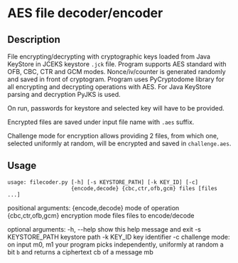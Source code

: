 AES file decoder/encoder
========================

## Description

File encrypting/decrypting with cryptographic keys loaded from Java KeyStore in
JCEKS keystore `.jck` file. Program supports AES standard with OFB, CBC, CTR and
GCM modes. Nonce/iv/counter is generated randomly and saved in front of
cryptogram. Program uses PyCryptodome library for all encrypting and decrypting 
operations with AES. For Java KeyStore parsing and decryption PyJKS is used.

On run, passwords for keystore and selected key will have to be provided.

Encrypted files are saved under input file name with `.aes` suffix.

Challenge mode for encryption allows providing 2 files, from which one, selected 
uniformly at random, will be encrypted and saved in `challenge.aes`.

## Usage

```
usage: filecoder.py [-h] [-s KEYSTORE_PATH] [-k KEY_ID] [-c]
                    {encode,decode} {cbc,ctr,ofb,gcm} files [files ...]
```


positional arguments:
  {encode,decode}    mode of operation
  {cbc,ctr,ofb,gcm}  encryption mode
  files              files to encode/decode

optional arguments:
  -h, --help         show this help message and exit
  -s KEYSTORE_PATH   keystore path
  -k KEY_ID          key identifier
  -c                 challenge mode: on input m0, m1 your program picks
                     independently, uniformly at random a bit `b` and returns
                     a ciphertext cb of a message mb
